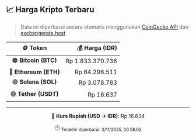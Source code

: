 

<!-- HARGA_KRIPTO -->
## 📈 Harga Kripto Terbaru

> Data ini diperbarui secara otomatis menggunakan [CoinGecko API](https://www.coingecko.com/) dan [exchangerate.host](https://exchangerate.host/)

<div align="center">

| 🪙 Token | 💰 Harga (IDR) |
|:------:|---------------:|
| 🟠 **Bitcoin (BTC)**   | Rp 1.833.370.736 |
| 🔵 **Ethereum (ETH)**  | Rp 64.296.511 |
| 🟣 **Solana (SOL)**    | Rp 3.078.783 |
| 🟢 **Tether (USDT)**   | Rp 16.637 |

---

💱 **Kurs Rupiah (USD → IDR)**: Rp 16.634

🕒 <sub>Terakhir diperbarui: 2/11/2025, 00.58.02</sub>

</div>
<!-- /HARGA_KRIPTO -->